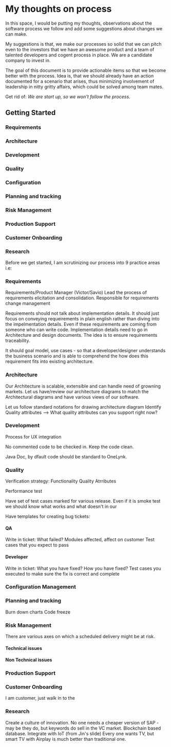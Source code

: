 # My thoughts on process

In this space, I would be putting my thoughts, observations about the software process we follow and add some suggestions about changes we can make.

My suggestions is that, we make our processes so solid that we can pitch even to the investors that we have an awesome product and a team of talented developers and cogent process in place. We are a candidate company to invest in.

The goal of this document is to provide actionable items so that we become better with the process. Idea is, that we should already have an action documented for a scenario that arises, thus minimizing involvement of leadership in nitty gritty affairs, which could be solved among team mates.

Get rid of: _We are start up, so we won't follow the process._

## Getting Started

### Requirements
### Architecture
### Development
### Quality
### Configuration
### Planning and tracking
### Risk Management
### Production Support
### Customer Onboarding
### Research

Before we get started, I am scrutinizing our process into 9 practice areas i.e:

### Requirements

Requirements/Product Manager (Victor/Savio)
Lead the process of requirements elicitation and consolidation.
Responsible for requirements change management 

Requirements should not talk about implementation details. It should just focus on conveying requeirements in plain english rather than diving into the impelmentation details. Even if these requirements are coming from someone who can write code.
Implementation details need to go in Architecture and design documents. The idea is to ensure requirements traceability.

It should goal model, use cases - so that a developer/designer understands the business scenario and is able to comprehend the how does this requirement fits into existing architecture.

### Architecture

Our Architecture is scalable, extensible and can handle need of growning markets. Let us have/review our architecture diagrams to match the Architectural diagrams and have various views of our software.

Let us follow standard notations for drawing architecture diagram
Identify Quality attributes --> What quality attributes can you support right now?

### Development

Process for UX integration

No commented code to be checked in. 
Keep the code clean.

Java Doc,
by dfault code should be standard to OneLynk.

### Quality

Verification strategy:
Functionality
Quality Atrributes

Performance test

Have set of test cases marked for various release. Even if it is smoke test we should know what works and what doesn't in our

Have templates for creating bug tickets:
#### QA
Write in ticket:
What failed?
Modules affected, affect on customer
Test cases that you expect to pass

#### Developer
Write in ticket:
What you have fixed?
How you have fixed?
Test cases you executed to make sure the fix is correct and complete

### Configuration Management


### Planning and tracking

Burn down charts
Code freeze

### Risk Management

There are various axes on which a scheduled delivery might be at risk.

#### Technical issues
#### Non Technical issues

### Production Support
### Customer Onboarding

I am customer, just walk in to the 
### Research
Create a culture of innovation. No one needs a cheaper version of SAP - may be they do, but keywords do sell in the VC market.
Blockchain based database.
Integrate with IoT (from Jin's slide)
Every one wants TV, but smart TV with Airplay is much better than traditional one.
